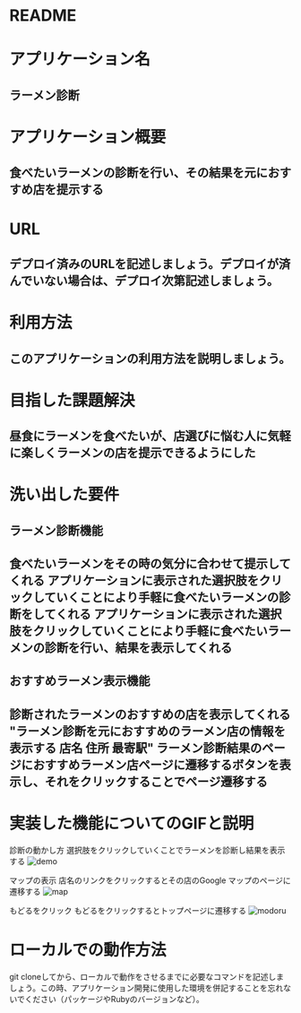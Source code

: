# README


# アプリケーション名
ラーメン診断
----------------------------------------------------------------------------------------------------------
# アプリケーション概要
食べたいラーメンの診断を行い、その結果を元におすすめ店を提示する
----------------------------------------------------------------------------------------------------------
# URL	
デプロイ済みのURLを記述しましょう。デプロイが済んでいない場合は、デプロイ次第記述しましょう。
----------------------------------------------------------------------------------------------------------
# 利用方法
このアプリケーションの利用方法を説明しましょう。
----------------------------------------------------------------------------------------------------------
# 目指した課題解決	
昼食にラーメンを食べたいが、店選びに悩む人に気軽に楽しくラーメンの店を提示できるようにした
----------------------------------------------------------------------------------------------------------
# 洗い出した要件
## ラーメン診断機能
食べたいラーメンをその時の気分に合わせて提示してくれる	アプリケーションに表示された選択肢をクリックしていくことにより手軽に食べたいラーメンの診断をしてくれる	アプリケーションに表示された選択肢をクリックしていくことにより手軽に食べたいラーメンの診断を行い、結果を表示してくれる
-------------------------------------------------------------------------------------------------------
## おすすめラーメン表示機能
診断されたラーメンのおすすめの店を表示してくれる	"ラーメン診断を元におすすめのラーメン店の情報を表示する
店名 住所 最寄駅"	ラーメン診断結果のページにおすすめラーメン店ページに遷移するボタンを表示し、それをクリックすることでページ遷移する
----------------------------------------------------------------------------------------------------------
# 実装した機能についてのGIFと説明
診断の動かし方
選択肢をクリックしていくことでラーメンを診断し結果を表示する
![demo](https://user-images.githubusercontent.com/73880312/104146378-d9c7f380-540d-11eb-8419-fc77b8e3c5db.gif)

マップの表示
店名のリンクをクリックするとその店のGoogle マップのページに遷移する
![map](https://user-images.githubusercontent.com/73880312/104146387-e1879800-540d-11eb-90db-405541399f86.gif)

もどるをクリック
もどるをクリックするとトップページに遷移する
![modoru](https://user-images.githubusercontent.com/73880312/104147332-2cef7580-5411-11eb-827f-9f51ed97a142.gif)

# ローカルでの動作方法
git cloneしてから、ローカルで動作をさせるまでに必要なコマンドを記述しましょう。この時、アプリケーション開発に使用した環境を併記することを忘れないでください（パッケージやRubyのバージョンなど）。
